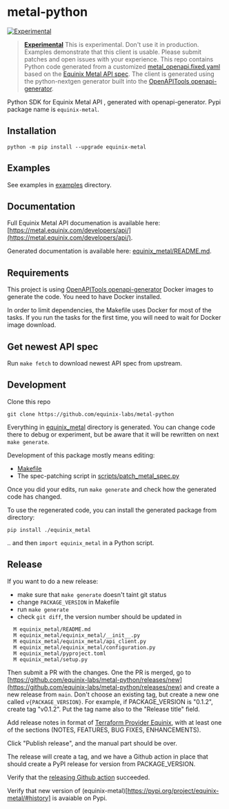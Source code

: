 # metal-python


[![Experimental](https://img.shields.io/badge/Stability-Experimental-red.svg)](https://github.com/equinix-labs/equinix-labs/blob/main/uniform-standards.md)

> **[Experimental](https://github.com/equinix-labs/equinix-labs/blob/main/experimental-statement.md)**
> This is experimental. Don't use it in production. Examples demonstrate that this client is usable. Please submit patches and open issues with your experience. This repo contains Python code generated from a customized [metal_openapi.fixed.yaml](metal_openapi.fixed.yaml) based on the [Equinix Metal API spec](https://api.equinix.com/metal/v1/api-docs). The client is generated using the python-nextgen generator built into the [OpenAPITools openapi-generator](https://github.com/OpenAPITools/openapi-generator).

Python SDK for Equinix Metal API , generated with openapi-generator. Pypi package name is `equinix-metal`.

## Installation

```
python -m pip install --upgrade equinix-metal
```

## Examples

See examples in [examples](examples) directory.

## Documentation


Full Equinix Metal API documenation is available here: [https://metal.equinix.com/developers/api/](https://metal.equinix.com/developers/api/).

Generated documentation is available here: [equinix_metal/README.md](equinix_metal/README.md).


## Requirements

This project is using [OpenAPITools openapi-generator](https://github.com/OpenAPITools/openapi-generator) Docker images to generate the code. You need to have Docker installed. 

In order to limit dependencies, the Makefile uses Docker for most of the tasks. If you run the tasks for the first time, you will need to wait for Docker image download.

## Get newest API spec

Run `make fetch` to download newest API spec from upstream.


## Development

Clone this repo

```
git clone https://github.com/equinix-labs/metal-python
```

Everything in [equinix_metal](equinix_metal) directory is generated. You can change code there to debug or experiment, but be aware that it will be rewritten on next `make generate`.

Development of this package mostly means editing:
- [Makefile](Makefile)
- The spec-patching script in [scripts/patch_metal_spec.py](scripts/patch_metal_spec.py)


Once you did your edits, run `make generate` and check how the generated code has changed.

To use the regenerated code, you can install the generated package from directory:

```
pip install ./equinix_metal
```

.. and then `import equinix_metal` in a Python script.

## Release

If you want to do a new release:
- make sure that `make generate` doesn't taint git status 
- change `PACKAGE_VERSION` in Makefile
- run `make generate`
- check `git diff`, the version number should be updated in 
```
  M equinix_metal/README.md
  M equinix_metal/equinix_metal/__init__.py
  M equinix_metal/equinix_metal/api_client.py
  M equinix_metal/equinix_metal/configuration.py
  M equinix_metal/pyproject.toml
  M equinix_metal/setup.py
```

Then submit a PR with the changes. One the PR is merged, go to [https://github.com/equinix-labs/metal-python/releases/new](https://github.com/equinix-labs/metal-python/releases/new) and create a new release from `main`. Don't choose an existing tag, but create a new one called `v{PACKAGE_VERSION}`. For example, if PACKAGE_VERSION is "0.1.2", create tag "v0.1.2". Put the tag name also to the "Release title" field.

Add release notes in format of [Terraform Provider Equinix](https://github.com/equinix/terraform-provider-equinix/releases), with at least one of the sections (NOTES, FEATURES, BUG FIXES, ENHANCEMENTS).

Click "Publish release", and the manual part should be over.

The release will create a tag, and we have a Github action in place that should create a PyPI release for version from PACKAGE_VERSION.

Verify that the [releasing Github action](https://github.com/equinix-labs/metal-python/actions) succeeded.

Verify that new version of (equinix-metal)[https://pypi.org/project/equinix-metal/#history] is avaiable on Pypi.
